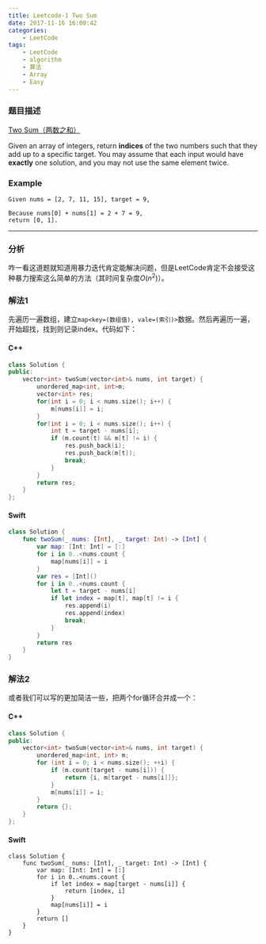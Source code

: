 ```yaml
---
title: Leetcode-1 Two Sum
date: 2017-11-16 16:00:42
categories:
    - LeetCode
tags:
    - LeetCode
    - algorithm
    - 算法
    - Array
    - Easy
---
```


### 题目描述
[Two Sum（两数之和）](https://leetcode.com/problems/two-sum/description/)

Given an array of integers, return **indices** of the two numbers such that they add up to a specific target.
You may assume that each input would have **exactly** one solution, and you may not use the same element twice.

### Example

```
Given nums = [2, 7, 11, 15], target = 9,

Because nums[0] + nums[1] = 2 + 7 = 9,
return [0, 1].
```
- - - 

### 分析
咋一看这道题就知道用暴力迭代肯定能解决问题，但是LeetCode肯定不会接受这种暴力搜索这么简单的方法（其时间复杂度$O(n^2)$）。

### 解法1
先遍历一遍数组，建立`map<key=(数组值), vale=(索引)>`数据。然后再遍历一遍，开始超找，找到则记录index。代码如下：
#### C++

```c++
class Solution {
public:
    vector<int> twoSum(vector<int>& nums, int target) {
        unordered_map<int, int>m;
        vector<int> res;
        for(int i = 0; i < nums.size(); i++) {
            m[nums[i]] = i;
        }
        for(int i = 0; i < nums.size(); i++) {
            int t = target - nums[i];
            if (m.count(t) && m[t] != i) {
                res.push_back(i);
                res.push_back(m[t]);
                break;
            }
        }
        return res;
    }
};
```
#### Swift

```swift
class Solution {
    func twoSum(_ nums: [Int], _ target: Int) -> [Int] {
        var map: [Int: Int] = [:]
        for i in 0..<nums.count {
            map[nums[i]] = i
        }
        var res = [Int]()
        for i in 0..<nums.count {
            let t = target - nums[i]
            if let index = map[t], map[t] != i {
                res.append(i)
                res.append(index)
                break;
            }
        }
        return res
    }
}
```
### 解法2
或者我们可以写的更加简洁一些，把两个for循环合并成一个：
#### C++

```c++
class Solution {
public:
    vector<int> twoSum(vector<int>& nums, int target) {
        unordered_map<int, int> m;
        for (int i = 0; i < nums.size(); ++i) {
            if (m.count(target - nums[i])) {
                return {i, m[target - nums[i]]};
            }
            m[nums[i]] = i;
        }
        return {};
    }
};
```
#### Swift

```
class Solution {
    func twoSum(_ nums: [Int], _ target: Int) -> [Int] {
        var map: [Int: Int] = [:]
        for i in 0..<nums.count {
            if let index = map[target - nums[i]] {
                return [index, i]
            }
            map[nums[i]] = i
        }
        return []
    }
}
```

